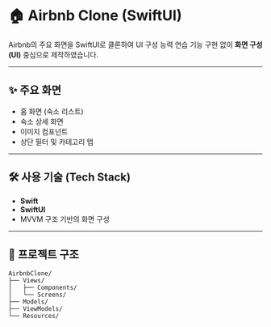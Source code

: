 # 🏠 Airbnb Clone (SwiftUI)

Airbnb의 주요 화면을 SwiftUI로 클론하여 UI 구성 능력 연습 
기능 구현 없이 **화면 구성(UI)** 중심으로 제작하였습니다.

---

## ✨ 주요 화면
- 홈 화면 (숙소 리스트)
- 숙소 상세 화면
- 이미지 컴포넌트
- 상단 필터 및 카테고리 탭

---

## 🛠️ 사용 기술 (Tech Stack)
- **Swift**
- **SwiftUI**
- MVVM 구조 기반의 화면 구성

---

## 📁 프로젝트 구조
```plaintext
AirbnbClone/
├── Views/
│   ├── Components/
│   └── Screens/
├── Models/
├── ViewModels/
└── Resources/
